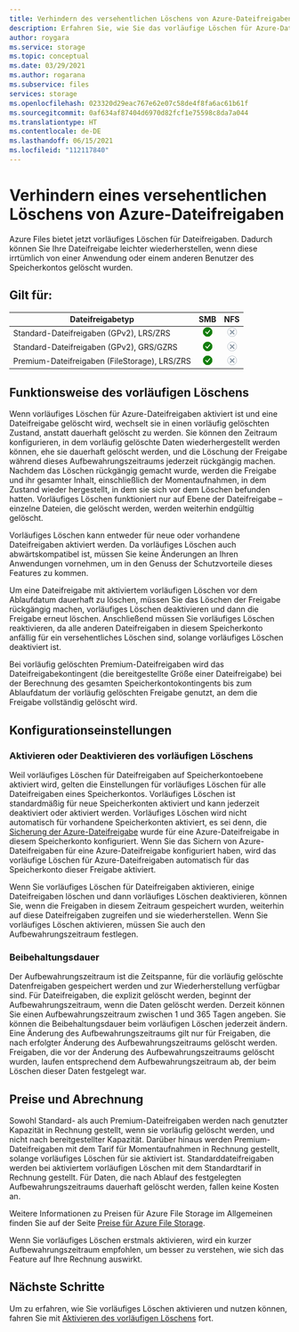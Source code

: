 ```yaml
---
title: Verhindern des versehentlichen Löschens von Azure-Dateifreigaben
description: Erfahren Sie, wie Sie das vorläufige Löschen für Azure-Dateifreigaben aktivieren, um die Wiederherstellung von Daten zu ermöglichen und versehentliche Löschvorgänge zu verhindern.
author: roygara
ms.service: storage
ms.topic: conceptual
ms.date: 03/29/2021
ms.author: rogarana
ms.subservice: files
services: storage
ms.openlocfilehash: 023320d29eac767e62e07c58de4f8fa6ac61b61f
ms.sourcegitcommit: 0af634af87404d6970d82fcf1e75598c8da7a044
ms.translationtype: HT
ms.contentlocale: de-DE
ms.lasthandoff: 06/15/2021
ms.locfileid: "112117840"
---
```

# <a name="prevent-accidental-deletion-of-azure-file-shares"></a>Verhindern eines versehentlichen Löschens von Azure-Dateifreigaben
Azure Files bietet jetzt vorläufiges Löschen für Dateifreigaben. Dadurch können Sie Ihre Dateifreigabe leichter wiederherstellen, wenn diese irrtümlich von einer Anwendung oder einem anderen Benutzer des Speicherkontos gelöscht wurden.

## <a name="applies-to"></a>Gilt für:
| Dateifreigabetyp | SMB | NFS |
|-|:-:|:-:|
| Standard-Dateifreigaben (GPv2), LRS/ZRS | ![Ja](../media/icons/yes-icon.png) | ![Nein](../media/icons/no-icon.png) |
| Standard-Dateifreigaben (GPv2), GRS/GZRS | ![Ja](../media/icons/yes-icon.png) | ![Nein](../media/icons/no-icon.png) |
| Premium-Dateifreigaben (FileStorage), LRS/ZRS | ![Ja](../media/icons/yes-icon.png) | ![Nein](../media/icons/no-icon.png) |

## <a name="how-soft-delete-works"></a>Funktionsweise des vorläufigen Löschens
Wenn vorläufiges Löschen für Azure-Dateifreigaben aktiviert ist und eine Dateifreigabe gelöscht wird, wechselt sie in einen vorläufig gelöschten Zustand, anstatt dauerhaft gelöscht zu werden. Sie können den Zeitraum konfigurieren, in dem vorläufig gelöschte Daten wiederhergestellt werden können, ehe sie dauerhaft gelöscht werden, und die Löschung der Freigabe während dieses Aufbewahrungszeitraums jederzeit rückgängig machen. Nachdem das Löschen rückgängig gemacht wurde, werden die Freigabe und ihr gesamter Inhalt, einschließlich der Momentaufnahmen, in dem Zustand wieder hergestellt, in dem sie sich vor dem Löschen befunden hatten. Vorläufiges Löschen funktioniert nur auf Ebene der Dateifreigabe – einzelne Dateien, die gelöscht werden, werden weiterhin endgültig gelöscht.

Vorläufiges Löschen kann entweder für neue oder vorhandene Dateifreigaben aktiviert werden. Da vorläufiges Löschen auch abwärtskompatibel ist, müssen Sie keine Änderungen an Ihren Anwendungen vornehmen, um in den Genuss der Schutzvorteile dieses Features zu kommen. 

Um eine Dateifreigabe mit aktiviertem vorläufigen Löschen vor dem Ablaufdatum dauerhaft zu löschen, müssen Sie das Löschen der Freigabe rückgängig machen, vorläufiges Löschen deaktivieren und dann die Freigabe erneut löschen. Anschließend müssen Sie vorläufiges Löschen reaktivieren, da alle anderen Dateifreigaben in diesem Speicherkonto anfällig für ein versehentliches Löschen sind, solange vorläufiges Löschen deaktiviert ist.

Bei vorläufig gelöschten Premium-Dateifreigaben wird das Dateifreigabekontingent (die bereitgestellte Größe einer Dateifreigabe) bei der Berechnung des gesamten Speicherkontokontingents bis zum Ablaufdatum der vorläufig gelöschten Freigabe genutzt, an dem die Freigabe vollständig gelöscht wird.

## <a name="configuration-settings"></a>Konfigurationseinstellungen

### <a name="enabling-or-disabling-soft-delete"></a>Aktivieren oder Deaktivieren des vorläufigen Löschens

Weil vorläufiges Löschen für Dateifreigaben auf Speicherkontoebene aktiviert wird, gelten die Einstellungen für vorläufiges Löschen für alle Dateifreigaben eines Speicherkontos. Vorläufiges Löschen ist standardmäßig für neue Speicherkonten aktiviert und kann jederzeit deaktiviert oder aktiviert werden. Vorläufiges Löschen wird nicht automatisch für vorhandene Speicherkonten aktiviert, es sei denn, die [Sicherung der Azure-Dateifreigabe](../../backup/azure-file-share-backup-overview.md) wurde für eine Azure-Dateifreigabe in diesem Speicherkonto konfiguriert. Wenn Sie das Sichern von Azure-Dateifreigaben für eine Azure-Dateifreigabe konfiguriert haben, wird das vorläufige Löschen für Azure-Dateifreigaben automatisch für das Speicherkonto dieser Freigabe aktiviert.

Wenn Sie vorläufiges Löschen für Dateifreigaben aktivieren, einige Dateifreigaben löschen und dann vorläufiges Löschen deaktivieren, können Sie, wenn die Freigaben in diesem Zeitraum gespeichert wurden, weiterhin auf diese Dateifreigaben zugreifen und sie wiederherstellen. Wenn Sie vorläufiges Löschen aktivieren, müssen Sie auch den Aufbewahrungszeitraum festlegen.

### <a name="retention-period"></a>Beibehaltungsdauer

Der Aufbewahrungszeitraum ist die Zeitspanne, für die vorläufig gelöschte Datenfreigaben gespeichert werden und zur Wiederherstellung verfügbar sind. Für Dateifreigaben, die explizit gelöscht werden, beginnt der Aufbewahrungszeitraum, wenn die Daten gelöscht werden. Derzeit können Sie einen Aufbewahrungszeitraum zwischen 1 und 365 Tagen angeben. Sie können die Beibehaltungsdauer beim vorläufigen Löschen jederzeit ändern. Eine Änderung des Aufbewahrungszeitraums gilt nur für Freigaben, die nach erfolgter Änderung des Aufbewahrungszeitraums gelöscht werden. Freigaben, die vor der Änderung des Aufbewahrungszeitraums gelöscht wurden, laufen entsprechend dem Aufbewahrungszeitraum ab, der beim Löschen dieser Daten festgelegt war.

## <a name="pricing-and-billing"></a>Preise und Abrechnung

Sowohl Standard- als auch Premium-Dateifreigaben werden nach genutzter Kapazität in Rechnung gestellt, wenn sie vorläufig gelöscht werden, und nicht nach bereitgestellter Kapazität. Darüber hinaus werden Premium-Dateifreigaben mit dem Tarif für Momentaufnahmen in Rechnung gestellt, solange vorläufiges Löschen für sie aktiviert ist. Standarddateifreigaben werden bei aktiviertem vorläufigen Löschen mit dem Standardtarif in Rechnung gestellt. Für Daten, die nach Ablauf des festgelegten Aufbewahrungszeitraums dauerhaft gelöscht werden, fallen keine Kosten an.

Weitere Informationen zu Preisen für Azure File Storage im Allgemeinen finden Sie auf der Seite [Preise für Azure File Storage](https://azure.microsoft.com/pricing/details/storage/files/).

Wenn Sie vorläufiges Löschen erstmals aktivieren, wird ein kurzer Aufbewahrungszeitraum empfohlen, um besser zu verstehen, wie sich das Feature auf Ihre Rechnung auswirkt.

## <a name="next-steps"></a>Nächste Schritte

Um zu erfahren, wie Sie vorläufiges Löschen aktivieren und nutzen können, fahren Sie mit [Aktivieren des vorläufigen Löschens](storage-files-enable-soft-delete.md) fort.
